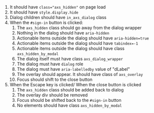 1. It should have `class="axs_hidden"` on page load
2. It should have `style.display.hide`
3. Dialog children should have `in_axs_dialog` class
4. When the `#sign-in` button is clicked:
    1. The `axs_hidden` class should go away from the dialog wrapper
    2. Nothing in the dialog should have `aria-hidden`
    3. Actionable items outside the dialog should have `aria-hidden=true`
    4. Actionable items outside the dialog should have `tabindex=-1`
    5. Actionable items outside the dialog should have class `axs_hidden_by_modal`
    6. The dialog itself must have class `axs_dialog_wrapper`
    7. The dialog must have `dialog` role
    8. The dialog must have `aria-labelledby` value of "dLabel"
    9. The overlay should appear. It should have class of `axs_overlay`
    10. Focus should shift to the close button
6. When the Escape key is clicked/ When the close button is clicked
    1. The `axs_hidden` class should be added back to dialog
    2. The overlay div should be removed
    3. Focus should be shifted back to the `#sign-in` button
    4. No elements should have class `axs_hidden_by_modal`